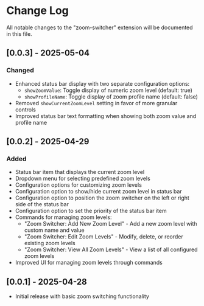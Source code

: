 # Change Log

All notable changes to the "zoom-switcher" extension will be documented in this file.

## [0.0.3] - 2025-05-04

### Changed
- Enhanced status bar display with two separate configuration options:
  - `showZoomValue`: Toggle display of numeric zoom level (default: true)
  - `showProfileName`: Toggle display of zoom profile name (default: false)
- Removed `showCurrentZoomLevel` setting in favor of more granular controls
- Improved status bar text formatting when showing both zoom value and profile name

## [0.0.2] - 2025-04-29

### Added
- Status bar item that displays the current zoom level
- Dropdown menu for selecting predefined zoom levels
- Configuration options for customizing zoom levels
- Configuration option to show/hide current zoom level in status bar
- Configuration option to position the zoom switcher on the left or right side of the status bar
- Configuration option to set the priority of the status bar item
- Commands for managing zoom levels:
  - "Zoom Switcher: Add New Zoom Level" - Add a new zoom level with custom name and value
  - "Zoom Switcher: Edit Zoom Levels" - Modify, delete, or reorder existing zoom levels
  - "Zoom Switcher: View All Zoom Levels" - View a list of all configured zoom levels
- Improved UI for managing zoom levels through commands

## [0.0.1] - 2025-04-28
- Initial release with basic zoom switching functionality